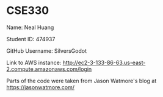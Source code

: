 # CSE330
Name: Neal Huang

Student ID: 474937

GitHub Username: SilversGodot

Link to AWS instance: http://ec2-3-133-86-63.us-east-2.compute.amazonaws.com/login

Parts of the code were taken from Jason Watmore's blog at https://jasonwatmore.com/

